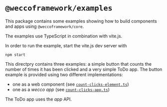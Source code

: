 # `@weccoframework/examples`

This package contains some examples showing how to build components and apps 
using `@weccoframework/core`.

The examples use TypeScript in combination with vite.js.

In order to run the example, start the vite.js dev server with

```shell
npm start
```

This directpry contains three examples: a simple button that counts the number 
of times it has been clicked and a very simple ToDo app. The button example is
provided using two different implementations:

* one as a web component (see [`count-clicks-element.ts`](./count-clicks-element.ts))
* one as a _wecco app_ (see  [`count-clicks-app.ts`](./count-clicks-app.ts))

The ToDo app uses the _app_ API.
